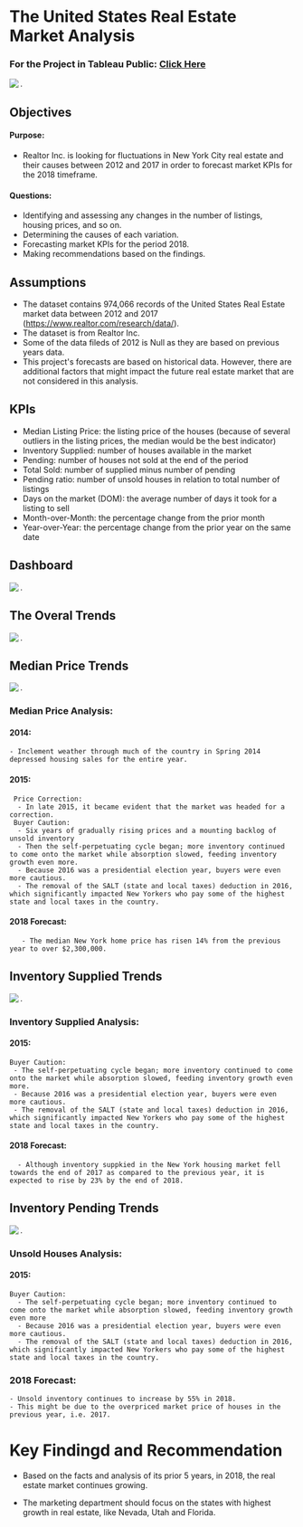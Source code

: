 # The United States Real Estate Market Analysis

### For the Project in Tableau Public: [Click Here](https://public.tableau.com/app/profile/hamid.rahbar/viz/UnitedStatesRealEstateAnalysis/RealEstateAnalysis?publish=yes)


<a href="https://github.com/hamid-rahbar/USRealEstateMarketAnalysisTableau/blob/main/P.0.png"><img align="left" width="auto" height="auto" src="https://github.com/hamid-rahbar/USRealEstateMarketAnalysisTableau/blob/main/P.0.png"></a>

.

## Objectives

#### Purpose: 
 - Realtor Inc. is looking for fluctuations in New York City real estate and their causes between 2012 and 2017 in order to forecast market KPIs for the 2018 timeframe. 

#### Questions: 
 - Identifying and assessing any changes in the number of listings, housing prices, and so on. 
 - Determining the causes of each variation. 
 - Forecasting market KPIs for the period 2018. 
 - Making recommendations based on the findings. 

## Assumptions

- The dataset contains 974,066 records of the United States Real Estate market data between 2012 and 2017 (https://www.realtor.com/research/data/).
- The dataset is from Realtor Inc.
- Some of the data fileds of 2012 is Null as they are based on previous years data.
- This project's forecasts are based on historical data. However, there are additional factors that might impact the future real estate market that are not considered in this analysis. 

## KPIs

- Median Listing Price: the listing price of the houses (because of several outliers in the listing prices, the median would be the best indicator) 
- Inventory Supplied: number of houses available in the market 
- Pending: number of houses not sold at the end of the period 
- Total Sold: number of supplied minus number of pending 
- Pending ratio: number of unsold houses in relation to total number of listings
- Days on the market (DOM): the average number of days it took for a listing to sell 
- Month-over-Month: the percentage change from the prior month 
- Year-over-Year: the percentage change from the prior year on the same date 

## Dashboard


<a href="https://github.com/hamid-rahbar/USRealEstateMarketAnalysisTableau/blob/main/P.1.Dashboard.png"><img align="left" width="auto" height="auto" src="https://github.com/hamid-rahbar/USRealEstateMarketAnalysisTableau/blob/main/P.1.Dashboard.png"></a>

.

## The Overal Trends



<a href="https://github.com/hamid-rahbar/USRealEstateMarketAnalysisTableau/blob/main/P.2.Overal.Trend.png"><img align="left" width="auto" height="auto" src="https://github.com/hamid-rahbar/USRealEstateMarketAnalysisTableau/blob/main/P.2.Overal.Trend.png"></a>

.

## Median Price Trends


<a href="https://github.com/hamid-rahbar/USRealEstateMarketAnalysisTableau/blob/main/P.3.Price.Trend.png"><img align="left" width="auto" height="auto" src="https://github.com/hamid-rahbar/USRealEstateMarketAnalysisTableau/blob/main/P.3.Price.Trend.png"></a>
.
### Median Price Analysis:

#### 2014:
    - Inclement weather through much of the country in Spring 2014 depressed housing sales for the entire year.

#### 2015:
     Price Correction: 
      - In late 2015, it became evident that the market was headed for a correction.
     Buyer Caution: 
      - Six years of gradually rising prices and a mounting backlog of unsold inventory
      - Then the self-perpetuating cycle began; more inventory continued to come onto the market while absorption slowed, feeding inventory growth even more.
      - Because 2016 was a presidential election year, buyers were even more cautious.
      - The removal of the SALT (state and local taxes) deduction in 2016, which significantly impacted New Yorkers who pay some of the highest state and local taxes in the country.
#### 2018 Forecast:
       - The median New York home price has risen 14% from the previous year to over $2,300,000.
      
      
## Inventory Supplied Trends


<a href="https://github.com/hamid-rahbar/USRealEstateMarketAnalysisTableau/blob/main/P.4.Inventory.Trend.png"><img align="left" width="auto" height="auto" src="https://github.com/hamid-rahbar/USRealEstateMarketAnalysisTableau/blob/main/P.4.Inventory.Trend.png"></a>
.
### Inventory Supplied Analysis:

#### 2015:
    Buyer Caution: 
     - The self-perpetuating cycle began; more inventory continued to come onto the market while absorption slowed, feeding inventory growth even more.
     - Because 2016 was a presidential election year, buyers were even more cautious.
     - The removal of the SALT (state and local taxes) deduction in 2016, which significantly impacted New Yorkers who pay some of the highest state and local taxes in the country.
#### 2018 Forecast:
      - Although inventory suppkied in the New York housing market fell towards the end of 2017 as compared to the previous year, it is expected to rise by 23% by the end of 2018.
            
            
## Inventory Pending Trends


<a href="https://github.com/hamid-rahbar/USRealEstateMarketAnalysisTableau/blob/main/P.5.Pendings.png"><img align="left" width="auto" height="auto" src="https://github.com/hamid-rahbar/USRealEstateMarketAnalysisTableau/blob/main/P.5.Pendings.png"></a>
.
### Unsold Houses Analysis:

#### 2015:
    Buyer Caution: 
      - The self-perpetuating cycle began; more inventory continued to come onto the market while absorption slowed, feeding inventory growth even more
      - Because 2016 was a presidential election year, buyers were even more cautious.
      - The removal of the SALT (state and local taxes) deduction in 2016, which significantly impacted New Yorkers who pay some of the highest state and local taxes in the country.

### 2018 Forecast:
    - Unsold inventory continues to increase by 55% in 2018.
    - This might be due to the overpriced market price of houses in the previous year, i.e. 2017.

# Key Findingd and Recommendation
- Based on the facts and analysis of its prior 5 years, in 2018, the real estate market continues growing.

- The marketing department should focus on the states with highest growth in real estate, like Nevada, Utah and Florida.
